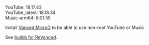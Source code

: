YouTube: 18.17.43  
YouTube_latest: 18.18.34  
Music-arm64: 6.01.55  

Install [Vanced MicroG](https://github.com/inotia00/VancedMicroG/releases/latest) to be able to use non-root YouTube or Music  

See [builds for ReVanced](https://github.com/kevinr99089/revanced.builder/releases/latest).  
